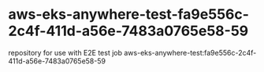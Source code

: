 # aws-eks-anywhere-test-fa9e556c-2c4f-411d-a56e-7483a0765e58-59
repository for use with E2E test job aws-eks-anywhere-test:fa9e556c-2c4f-411d-a56e-7483a0765e58-59
